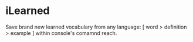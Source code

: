 # iLearned
Save brand new learned vocabulary from any language: [ word > definition > example ] within console's comamnd reach.
